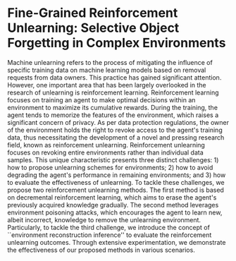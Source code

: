 # Fine-Grained Reinforcement Unlearning: Selective Object Forgetting in Complex Environments
Machine unlearning refers to the process of mitigating the influence of specific training data on machine learning models based on removal requests from data owners. 
This practice has gained significant attention. 
However, one important area that has been largely overlooked in the research of unlearning is reinforcement learning. 
Reinforcement learning focuses on training an agent to make optimal decisions within an environment to maximize its cumulative rewards. During the training, the agent tends to memorize the features of the environment, which raises a significant concern of privacy. 
As per data protection regulations, the owner of the environment holds the right to revoke access to the agent's training data, thus necessitating the development of a novel and pressing research field,  known as reinforcement unlearning.
Reinforcement unlearning focuses on revoking entire environments rather than individual data samples. This unique characteristic presents three distinct challenges: 1) how to propose unlearning schemes for environments; 
2) how to avoid degrading the agent's performance in remaining environments; and 3) how to evaluate the effectiveness of unlearning. 
To tackle these challenges, we propose two reinforcement unlearning methods. The first method is based on decremental reinforcement learning, which aims to erase the agent's previously acquired knowledge gradually. 
The second method leverages environment poisoning attacks, which encourages the agent to learn new, albeit incorrect, knowledge to remove the unlearning environment. 
Particularly, to tackle the third challenge, we introduce the concept of ``environment reconstruction inference'' to evaluate the reinforcement unlearning outcomes. 
Through extensive experimentation, we demonstrate the effectiveness of our proposed methods in various scenarios. 


